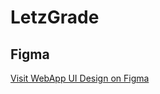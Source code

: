 # LetzGrade

## Figma

[Visit WebApp UI Design on Figma](https://www.figma.com/proto/YJGNqs9uo5QeqpynBHYynL/LetzGrade?node-id=1-3&t=YYAt4SW9Qy2uDH2W-1&scaling=contain&content-scaling=fixed&page-id=0%3A1)
